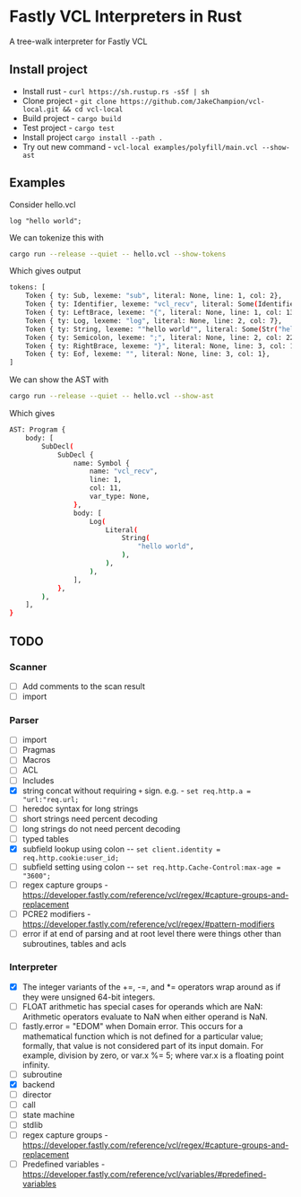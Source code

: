 # Fastly VCL Interpreters in Rust

A tree-walk interpreter for Fastly VCL

## Install project

- Install rust - `curl https://sh.rustup.rs -sSf | sh`
- Clone project - `git clone https://github.com/JakeChampion/vcl-local.git && cd vcl-local`
- Build project - `cargo build`
- Test project - `cargo test`
- Install project `cargo install --path .`
- Try out new command - `vcl-local examples/polyfill/main.vcl --show-ast`

## Examples

Consider hello.vcl

``` vcl
log "hello world";
```

We can tokenize this with

``` bash
cargo run --release --quiet -- hello.vcl --show-tokens
```

Which gives output

``` bash
tokens: [
    Token { ty: Sub, lexeme: "sub", literal: None, line: 1, col: 2},
    Token { ty: Identifier, lexeme: "vcl_recv", literal: Some(Identifier("vcl_recv")), line: 1, col: 11},
    Token { ty: LeftBrace, lexeme: "{", literal: None, line: 1, col: 13},
    Token { ty: Log, lexeme: "log", literal: None, line: 2, col: 7},
    Token { ty: String, lexeme: ""hello world"", literal: Some(Str("hello world")), line: 2, col: 21},
    Token { ty: Semicolon, lexeme: ";", literal: None, line: 2, col: 22},
    Token { ty: RightBrace, lexeme: "}", literal: None, line: 3, col: 1},
    Token { ty: Eof, lexeme: "", literal: None, line: 3, col: 1},
]

```

We can show the AST with

``` bash
cargo run --release --quiet -- hello.vcl --show-ast
```

Which gives

``` bash
AST: Program {
    body: [
        SubDecl(
            SubDecl {
                name: Symbol {
                    name: "vcl_recv",
                    line: 1,
                    col: 11,
                    var_type: None,
                },
                body: [
                    Log(
                        Literal(
                            String(
                                "hello world",
                            ),
                        ),
                    ),
                ],
            },
        ),
    ],
}
```

## TODO

### Scanner

- [ ] Add comments to the scan result
- [ ] import

### Parser

- [ ] import
- [ ] Pragmas
- [ ] Macros
- [ ] ACL
- [ ] Includes
- [x] string concat without requiring `+` sign. e.g. - `set req.http.a = "url:"req.url;`
- [ ] heredoc syntax for long strings
- [ ] short strings need percent decoding
- [ ] long strings do not need percent decoding
- [ ] typed tables
- [x] subfield lookup using colon -- `set client.identity = req.http.cookie:user_id;`
- [ ] subfield setting using colon -- `set req.http.Cache-Control:max-age = "3600";`
- [ ] regex capture groups - <https://developer.fastly.com/reference/vcl/regex/#capture-groups-and-replacement>
- [ ] PCRE2 modifiers - <https://developer.fastly.com/reference/vcl/regex/#pattern-modifiers>
- [ ] error if at end of parsing and at root level there were things other than subroutines, tables and acls

### Interpreter

- [x] The integer variants of the +=, -=, and *= operators wrap around as if they were unsigned 64-bit integers.
- [ ] FLOAT arithmetic has special cases for operands which are NaN: Arithmetic operators evaluate to NaN when either operand is NaN.
- [ ] fastly.error = "EDOM" when Domain error. This occurs for a mathematical function which is not defined for a particular value; formally, that value is not considered part of its input domain. For example, division by zero, or var.x %= 5; where var.x is a floating point infinity.
- [ ] subroutine
- [x] backend
- [ ] director
- [ ] call
- [ ] state machine
- [ ] stdlib
- [ ] regex capture groups - <https://developer.fastly.com/reference/vcl/regex/#capture-groups-and-replacement>
- [ ] Predefined variables - <https://developer.fastly.com/reference/vcl/variables/#predefined-variables>
